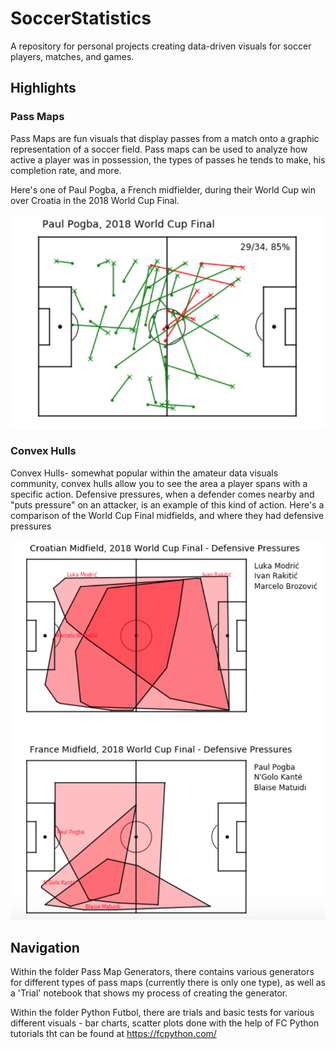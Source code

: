 # SoccerStatistics
A repository for personal projects creating data-driven visuals for soccer players, matches, and games.

## Highlights 

### Pass Maps

Pass Maps are fun visuals that display passes from a match onto a graphic representation of a soccer field. Pass maps can be used to analyze how active a player was in possession, the types of passes he tends to make, his completion rate, and more. 

Here's one of Paul Pogba, a French midfielder, during their World Cup win over Croatia in the 2018 World Cup Final. 

![PaulPogbaPlot](PogbaWCFinal.png)

### Convex Hulls
Convex Hulls- somewhat popular within the amateur data visuals community, convex hulls allow you to see the area a player spans with a specific action. Defensive pressures, when a defender comes nearby and "puts pressure" on an attacker, is an example of this kind of action. Here's a comparison of the World Cup Final midfields, and where they had defensive pressures

![DefensivePressures](FranceVCroatiaMidfieldPressures.png)

## Navigation

Within the folder Pass Map Generators, there contains various generators for different types of pass maps (currently there is only one type), as well as a 'Trial' notebook that shows my process of creating the generator. 

Within the folder Python Futbol, there are trials and basic tests for various different visuals - bar charts, scatter plots done with the help of FC Python tutorials tht can be found at https://fcpython.com/





